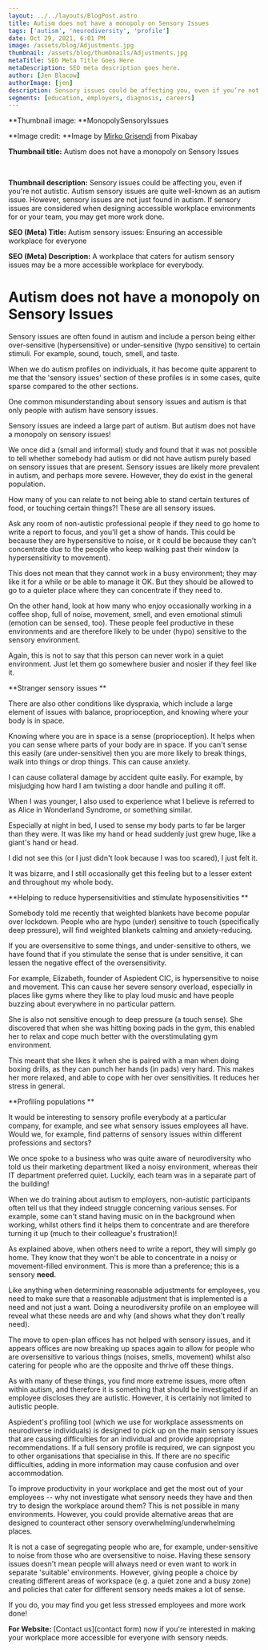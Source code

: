 ```yaml
---
layout: ../../layouts/BlogPost.astro
title: Autism does not have a monopoly on Sensory Issues
tags: ['autism', 'neurodiversity', 'profile']
date: Oct 29, 2021, 6:01 PM
image: /assets/blog/Adjustments.jpg
thumbnail: /assets/blog/thumbnails/Adjustments.jpg
metaTitle: SEO Meta Title Goes Here
metaDescription: SEO meta description goes here.
author: [Jen Blacow]
authorImage: [jen]
description: Sensory issues could be affecting you, even if you’re not autistic. Autism sensory issues are quite well-known as an autism issue. However, sensory issues are not just found in autism. If sensory issues are considered when designing accessible workplace environments for or your team, you may get more work done.
segments: [education, employers, diagnosis, careers]
---
```

**Thumbnail image: **MonopolySensoryIssues

**Image credit: **Image by [Mirko
Grisendi](https://pixabay.com/users/hurca-8968775/?utm_source=link-attribution&utm_medium=referral&utm_campaign=image&utm_content=3502291) from Pixabay 

**Thumbnail title:** Autism does not have a monopoly on Sensory Issues

 

**Thumbnail description:** Sensory issues could be affecting you, even
if you're not autistic. Autism sensory issues are quite well-known as an
autism issue. However, sensory issues are not just found in autism. If
sensory issues are considered when designing accessible
workplace environments for or your team, you may get more work done.

**SEO (Meta) Title:** Autism sensory issues: Ensuring an accessible
workplace for everyone

**SEO (Meta) Description:** A workplace that caters for autism sensory
issues may be a more accessible workplace for everybody.

Autism does not have a monopoly on Sensory Issues
=================================================

Sensory issues are often found in autism and include a person being
either over-sensitive (hypersensitive) or under-sensitive (hypo
sensitive) to certain stimuli. For example, sound, touch, smell, and
taste.

When we do autism profiles on individuals, it has become quite apparent
to me that the 'sensory issues' section of these profiles is in some
cases, quite sparse compared to the other sections.

One common misunderstanding about sensory issues and autism is that only
people with autism have sensory issues.

Sensory issues are indeed a large part of autism. But autism does not
have a monopoly on sensory issues!

We once did a (small and informal) study and found that it was not
possible to tell whether somebody had autism or did not have autism
purely based on sensory issues that are present. Sensory issues are
likely more prevalent in autism, and perhaps more severe. However, they
do exist in the general population.

How many of you can relate to not being able to stand certain textures
of food, or touching certain things?! These are all sensory issues.

Ask any room of non-autistic professional people if they need to go home
to write a report to focus, and you'll get a show of hands. This could
be because they are hypersensitive to noise, or it could be because they
can't concentrate due to the people who keep walking past their window
(a hypersensitivity to movement).

This does not mean that they cannot work in a busy environment; they may
like it for a while or be able to manage it OK. But they should be
allowed to go to a quieter place where they can concentrate if they need
to.

On the other hand, look at how many who enjoy occasionally working in a
coffee shop, full of noise, movement, smell, and even emotional stimuli
(emotion can be sensed, too). These people feel productive in these
environments and are therefore likely to be under (hypo) sensitive to
the sensory environment.

Again, this is not to say that this person can never work in a quiet
environment. Just let them go somewhere busier and nosier if they feel
like it.

**Stranger sensory issues **

There are also other conditions like dyspraxia, which include a large
element of issues with balance, proprioception, and knowing where your
body is in space.

Knowing where you are in space is a sense (proprioception). It helps
when you can sense where parts of your body are in space. If you can't
sense this easily (are under-sensitive) then you are more likely to
break things, walk into things or drop things. This can cause anxiety. 

I can cause collateral damage by accident quite easily. For example, by
misjudging how hard I am twisting a door handle and pulling it off.

When I was younger, I also used to experience what I believe is referred
to as Alice in Wonderland Syndrome, or something similar.

Especially at night in bed, I used to sense my body parts to far be
larger than they were. It was like my hand or head suddenly just grew
huge, like a giant\'s hand or head.

I did not see this (or I just didn't look because I was too scared), I
just felt it.

It was bizarre, and I still occasionally get this feeling but to a
lesser extent and throughout my whole body.

**Helping to reduce hypersensitivities and stimulate
hyposensitivities **

Somebody told me recently that weighted blankets have become popular
over lockdown. People who are hypo (under) sensitive to touch
(specifically deep pressure), will find weighted blankets calming and
anxiety-reducing.

If you are oversensitive to some things, and under-sensitive to others,
we have found that if you stimulate the sense that is under sensitive,
it can lessen the negative effect of the oversensitivity.

For example, Elizabeth, founder of Aspiedent CIC, is hypersensitive to
noise and movement. This can cause her severe sensory overload,
especially in places like gyms where they like to play loud music and
have people buzzing about everywhere in no particular pattern.

She is also not sensitive enough to deep pressure (a touch sense). She
discovered that when she was hitting boxing pads in the gym, this
enabled her to relax and cope much better with the overstimulating gym
environment.

This meant that she likes it when she is paired with a man when doing
boxing drills, as they can punch her hands (in pads) very hard. This
makes her more relaxed, and able to cope with her over sensitivities. It
reduces her stress in general.

**Profiling populations **

It would be interesting to sensory profile everybody at a particular
company, for example, and see what sensory issues employees all have.
Would we, for example, find patterns of sensory issues within different
professions and sectors?

We once spoke to a business who was quite aware of neurodiversity who
told us their marketing department liked a noisy environment, whereas
their IT department preferred quiet. Luckily, each team was in a
separate part of the building!

When we do training about autism to employers, non-autistic participants
often tell us that they indeed struggle concerning various senses. For
example, some can't stand having music on in the background when
working, whilst others find it helps them to concentrate and are
therefore turning it up (much to their colleague's frustration)!

As explained above, when others need to write a report, they will simply
go home. They know that they won't be able to concentrate in a noisy or
movement-filled environment. This is more than a preference; this is a
sensory **need**.

Like anything when determining reasonable adjustments for employees, you
need to make sure that a reasonable adjustment that is implemented is a
need and not just a want. Doing a neurodiversity profile on an employee
will reveal what these needs are and why (and shows what they don't
really need).

The move to open-plan offices has not helped with sensory issues, and it
appears offices are now breaking up spaces again to allow for people who
are oversensitive to various things (noises, smells, movement) whilst
also catering for people who are the opposite and thrive off these
things.

As with many of these things, you find more extreme issues, more often
within autism, and therefore it is something that should be investigated
if an employee discloses they are autistic. However, it is certainly not
limited to autistic people.

Aspiedent's profiling tool (which we use for workplace assessments on
neurodiverse individuals) is designed to pick up on the main sensory
issues that are causing difficulties for an individual and provide
appropriate recommendations. If a full sensory profile is required, we
can signpost you to other organisations that specialise in this. If
there are no specific difficulties, adding in more information may cause
confusion and over accommodation.

To improve productivity in your workplace and get the most out of your
employees -- why not investigate what sensory needs they have and then
try to design the workplace around them? This is not possible in many
environments. However, you could provide alternative areas that are
designed to counteract other sensory overwhelming/underwhelming places.

It is not a case of segregating people who are, for example,
under-sensitive to noise from those who are oversensitive to noise.
Having these sensory issues doesn't mean people will always need or even
want to work in separate 'suitable' environments. However, giving people
a choice by creating different areas of workspace (e.g. a quiet zone and
a busy zone) and policies that cater for different sensory needs makes a
lot of sense.

If you do, you may find you get less stressed employees and more work
done!

**For Website:** [Contact us](contact form) now if you\'re interested in
making your workplace more accessible for everyone with sensory needs.
